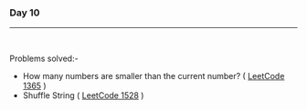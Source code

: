 ### Day 10

<hr>
<br>

Problems solved:-

- How many numbers are smaller than the current number? ( [LeetCode 1365](https://leetcode.com/problems/how-many-numbers-are-smaller-than-the-current-number/) )
- Shuffle String ( [LeetCode 1528](https://leetcode.com/problems/shuffle-string/) )
